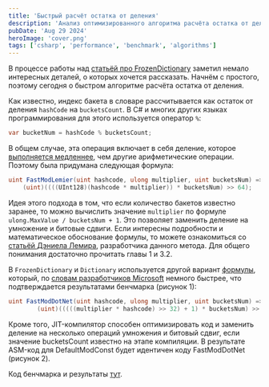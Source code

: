 ```yaml
---
title: 'Быстрый расчёт остатка от деления'
description: 'Анализ оптимизированного алгоритма расчёта остатка от деления в FrozenDictionary и его сравнение с классическим подходом'
pubDate: 'Aug 29 2024'
heroImage: 'cover.png'
tags: ['csharp', 'performance', 'benchmark', 'algorithms']
---
```


В процессе работы над [статьёй про FrozenDictionary]({{site.baseurl}}/2024/08/22/frozen-dictionary.html) заметил немало интересных деталей, о которых хочется рассказать. Начнём с простого, поэтому сегодня о быстром алгоритме расчёта остатка от деления.

Как известно, индекс бакета в словаре рассчитывается как остаток от деления `hashCode` на `bucketsCount`. В C# и многих других языках программирования для этого используется оператор `%`:

``` cs
var bucketNum = hashCode % bucketsCount;
```

В общем случае, эта операция включает в себя деление, которое [выполняется медленнее](https://stackoverflow.com/questions/15745819/why-is-division-more-expensive-than-multiplication), чем другие арифметические операции. Поэтому была придумана следующая формула:

``` cs
uint FastModLemier(uint hashcode, ulong multiplier, uint bucketsNum) => 
    (uint)((((UInt128)(hashcode * multiplier)) * bucketsNum) >> 64);
```

Идея этого подхода в том, что если количество бакетов известно заранее, то можно вычислить значение `multiplier` по формуле `ulong.MaxValue / bucketsNum + 1`. Это позволяет заменить деление на умножение и битовые сдвиги. Если интересны подробности и математическое обоснование формулы, то можете ознакомиться со [статьёй Дэниела Лемира](https://r-libre.teluq.ca/1633/1/Faster_Remainder_of_the_Division_by_a_Constant.pdf), разработчика данного метода. Для общего понимания достаточно прочитать главы 1 и 3.2.

В `FrozenDictionary` и `Dictionary` используется другой вариант [формулы](https://github.com/dotnet/runtime/blob/2aca5e53dba1a620ae5b57972c355eebed0cdb08/src/libraries/System.Private.CoreLib/src/System/Collections/HashHelpers.cs#L99), который, по [словам разработчиков Microsoft](https://github.com/dotnet/runtime/pull/406) немного быстрее, что подтверждается результатами бенчмарка (рисунок 1):

``` cs
uint FastModDotNet(uint hashcode, ulong multiplier, uint bucketsNum) => 
        (uint)(((((multiplier * hashcode) >> 32) + 1) * bucketsNum) >> 32);
```

Кроме того, JIT-компилятор способен оптимизировать код и заменить деление на несколько операций умножения и битовый сдвиг, если значение bucketsCount известно на этапе компиляции. В результате ASM-код для DefaultModConst будет идентичен коду FastModDotNet (рисунок 2).

Код бенчмарка и результаты [тут](https://github.com/alexeyfv/fastmod).
